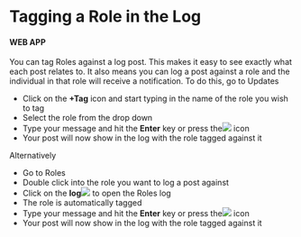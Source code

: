 # Tagging a Role in the Log

#### WEB APP

You can tag Roles against a log post. This makes it easy to see exactly what each post relates to. It also means you can log a post against a role and the individual in that role will receive a notification. To do this, go to Updates

* Click on the **+Tag** icon and start typing in the name of the role you wish to tag
* Select the role from the drop down
* Type your message and hit the **Enter** key or press the![](https://support.d4h.org/desk/file/10157275/image.png) icon
* Your post will now show in the log with the role tagged against it

Alternatively

* Go to Roles
* Double click into the role you want to log a post against
* Click on the **log**![](https://support.d4h.org/desk/file/10149695/image.png) to open the Roles log
* The role is automatically tagged
* Type your message and hit the **Enter** key or press the![](https://support.d4h.org/desk/file/10157275/image.png) icon
* Your post will now show in the log with the role tagged against it

